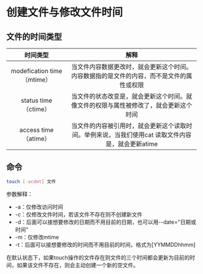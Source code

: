 # 创建文件与修改文件时间

## 文件的时间类型

| 时间类型 | 解释 |
| :---: | :---: |
| modefication time（mtime） | 当文件内容数据更改时，就会更新这个时间。内容数据指的是文件的内容，而不是文件的属性或权限 |
| status time（ctime） | 当文件的状态改变是，就会更新这个时间。就像文件的权限与属性被修改了，就会更新这个时间 |
| access time（atime） | 当文件的内容被引用时，就会更新这个读取时间。举例来说，当我们使用cat 读取文件内容是，就会更新atime |

## 命令

```bash
touch [-acdmt] 文件 
```

参数解释： 

* -a：仅修改访问时间 
* -c：仅修改文件时间，若该文件不存在则不创建新文件 
* -d：后面可以接想要修改的日期而不用目前的日期，也可以用--date="日期或时间" 
* -m：仅修改mtime 
* -t：后面可以接想要修改的时间而不用目前的时间，格式为\[YYMMDDhhmm\]

在默认状态下，如果touch操作的文件存在则文件的三个时间都会更新为目前的时间，如果该文件不存在，则会主动创建一个新的空文件。

